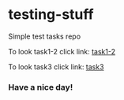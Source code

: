 # testing-stuff
Simple test tasks repo 

To look task1-2 click link:
<a href='https://github.com/dethr1der/testing-stuff/tree/task1-2'>task1-2</a>

To look task3 click link: 
<a href='https://github.com/dethr1der/testing-stuff/tree/task3'>task3</a>

<h3>Have a nice day!</h3>
